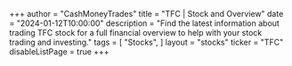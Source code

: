 +++
author = "CashMoneyTrades"
title = "TFC | Stock and Overview"
date = "2024-01-12T10:00:00"
description = "Find the latest information about trading TFC stock for a full financial overview to help with your stock trading and investing."
tags = [
   "Stocks",
]
layout = "stocks"
ticker = "TFC"
disableListPage = true
+++
